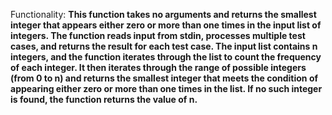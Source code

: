 Functionality: **This function takes no arguments and returns the smallest integer that appears either zero or more than one times in the input list of integers. The function reads input from stdin, processes multiple test cases, and returns the result for each test case. The input list contains n integers, and the function iterates through the list to count the frequency of each integer. It then iterates through the range of possible integers (from 0 to n) and returns the smallest integer that meets the condition of appearing either zero or more than one times in the list. If no such integer is found, the function returns the value of n.**